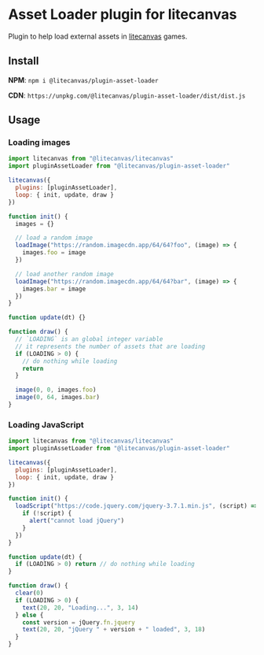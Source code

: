 # Asset Loader plugin for litecanvas

Plugin to help load external assets in [litecanvas](https://github.com/litecanvas/engine) games.

## Install

**NPM**: `npm i @litecanvas/plugin-asset-loader`

**CDN**: `https://unpkg.com/@litecanvas/plugin-asset-loader/dist/dist.js`

## Usage

### Loading images

```js
import litecanvas from "@litecanvas/litecanvas"
import pluginAssetLoader from "@litecanvas/plugin-asset-loader"

litecanvas({
  plugins: [pluginAssetLoader],
  loop: { init, update, draw }
})

function init() {
  images = {}

  // load a random image
  loadImage("https://random.imagecdn.app/64/64?foo", (image) => {
    images.foo = image
  })

  // load another random image
  loadImage("https://random.imagecdn.app/64/64?bar", (image) => {
    images.bar = image
  })
}

function update(dt) {}

function draw() {
  // `LOADING` is an global integer variable
  // it represents the number of assets that are loading
  if (LOADING > 0) {
    // do nothing while loading
    return
  }

  image(0, 0, images.foo)
  image(0, 64, images.bar)
}
```

### Loading JavaScript

```js
import litecanvas from "@litecanvas/litecanvas"
import pluginAssetLoader from "@litecanvas/plugin-asset-loader"

litecanvas({
  plugins: [pluginAssetLoader],
  loop: { init, update, draw }
})

function init() {
  loadScript("https://code.jquery.com/jquery-3.7.1.min.js", (script) => {
    if (!script) {
      alert("cannot load jQuery")
    }
  })
}

function update(dt) {
  if (LOADING > 0) return // do nothing while loading
}

function draw() {
  clear(0)
  if (LOADING > 0) {
    text(20, 20, "Loading...", 3, 14)
  } else {
    const version = jQuery.fn.jquery
    text(20, 20, "jQuery " + version + " loaded", 3, 18)
  }
}
```
